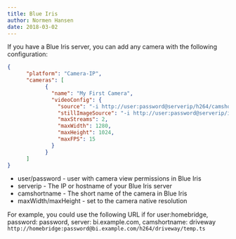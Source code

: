 ```yaml
---
title: Blue Iris
author: Normen Hansen
date: 2018-03-02
---
```

If you have a Blue Iris server, you can add any camera with the following configuration:

```json
{
      "platform": "Camera-IP",
      "cameras": [
            {
              "name": "My First Camera",
              "videoConfig": {
                "source": "-i http://user:password@serverip/h264/camshortname/temp.ts",
                "stillImageSource": "-i http://user:password@serverip/image/camshortname?q=75",
                "maxStreams": 2,
                "maxWidth": 1280,
                "maxHeight": 1024,
                "maxFPS": 15
              }
            }
      ]
}
```

- user/password - user with camera view permissions in Blue Iris
- serverip - The IP or hostname of your Blue Iris server
- camshortname - The short name of the camera in Blue Iris
- maxWidth/maxHeight - set to the camera native resolution

For example, you could use the following URL if for user:homebridge, password: password, server: bi.example.com, camshortname: driveway
`http://homebridge:password@bi.example.com/h264/driveway/temp.ts`
